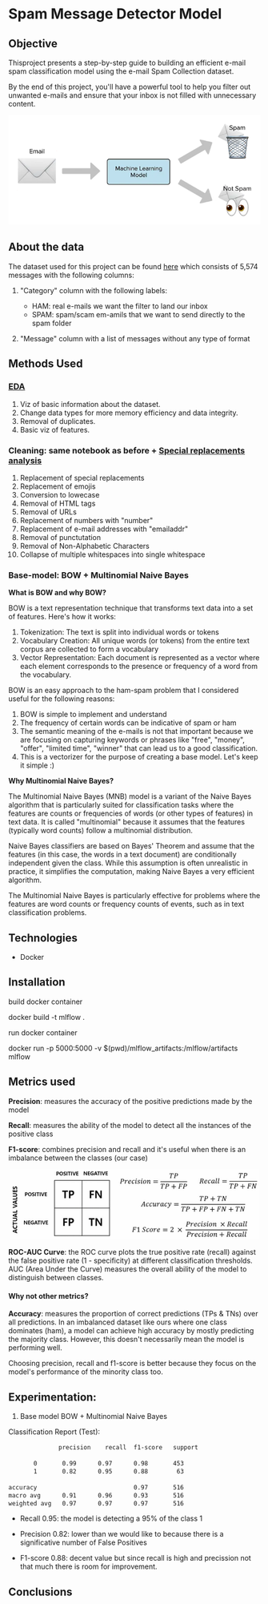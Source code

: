 # Spam Message Detector Model 

## Objective

Thisproject presents a step-by-step guide to building an efficient e-mail spam classification model using the e-mail Spam Collection dataset. 

By the end of this project, you'll have a powerful tool to help you filter out unwanted e-mails and ensure that your inbox is not filled with unnecessary content.

![spam classification](images/intro.png)


## About the data
The dataset used for this project can be found [here](https://www.kaggle.com/datasets/mfaisalqureshi/spam-email) which consists of 5,574 messages with the following columns: 

1. "Category" column with the following labels:

    * HAM: real e-mails we want the filter to land our inbox
    * SPAM: spam/scam em-amils that we want to send directly to the spam folder

2. "Message" column with a list of messages without any type of format

## Methods Used

### [EDA](https://github.com/AMaldu/spam_detector/blob/main/notebooks/preprocessing.ipynb)
1. Viz of basic information about the dataset.
2. Change data types for more memory efficiency and data integrity.
3. Removal of duplicates.
4. Basic viz of features.

### Cleaning: same notebook as before + [Special replacements analysis](https://github.com/AMaldu/spam_detector/blob/main/notebooks/special_chars_analysis.ipynb)
1. Replacement of special replacements  
2. Replacement of emojis
3. Conversion to lowecase
4. Removal of HTML tags
5. Removal of URLs
6. Replacement of numbers with "number"
7. Replacement of e-mail addresses with "emailaddr"
8. Removal of punctutation
9. Removal of Non-Alphabetic Characters
10. Collapse of multiple whitespaces into single whitespace


### Base-model: BOW + Multinomial Naive Bayes 

**What is BOW and why BOW?**

BOW is a text representation technique that transforms text data into a set of features. Here's how it works:

1. Tokenization: The text is split into individual words or tokens
2. Vocabulary Creation: All unique words (or tokens) from the entire text corpus are collected to form a vocabulary
3. Vector Representation: Each document is represented as a vector where each element corresponds to the presence or frequency of a word from the vocabulary.

BOW is an easy approach to the ham-spam problem that I considered useful for the following reasons:

1. BOW is simple to implement and understand
2. The frequency of certain words can be indicative of spam or ham
3. The semantic meaning of the e-mails is not that important because we are focusing on capturing keywords or phrases like  "free", "money", "offer", "limited time", "winner" that can lead us to a good classification.
3. This is a vectorizer for the purpose of creating a base model. Let's keep it simple :)

**Why Multinomial Naive Bayes?**

The Multinomial Naive Bayes (MNB) model is a variant of the Naive Bayes algorithm that is particularly suited for classification tasks where the features are counts or frequencies of words (or other types of features) in text data. It is called "multinomial" because it assumes that the features (typically word counts) follow a multinomial distribution.

Naive Bayes classifiers are based on Bayes' Theorem and assume that the features (in this case, the words in a text document) are conditionally independent given the class. While this assumption is often unrealistic in practice, it simplifies the computation, making Naive Bayes a very efficient algorithm.

The Multinomial Naive Bayes is particularly effective for problems where the features are word counts or frequency counts of events, such as in text classification problems.



## Technologies

- Docker

## Installation


build docker container 

docker build -t mlflow .

run docker container

docker run -p 5000:5000 -v $(pwd)/mlflow_artifacts:/mlflow/artifacts mlflow


## Metrics used

**Precision**: measures the accuracy of the positive predictions made by the model

**Recall**: measures the ability of the model to detect all the instances of the positive class

**F1-score**: combines precision and recall and it's useful when there is an imbalance between the classes (our case)


<p align="center">
  <img src="images/Confusion-matrix-Precision-Recall-Accuracy-and-F1-score.jpg" width="500"/>
</p>

**ROC-AUC Curve**: the ROC curve plots the true positive rate (recall) against the false positive rate (1 - specificity) at different classification thresholds. AUC (Area Under the Curve) measures the overall ability of the model to distinguish between classes.

#### Why not other metrics?

**Accuracy**: measures the proportion of correct predictions (TPs & TNs) over all predictions. In an imbalanced dataset like ours where one class dominates (ham), a model can achieve high accuracy by mostly predicting the majority class. However, this doesn't necessarily mean the model is performing well.

Choosing precision, recall and f1-score is better because they focus on the model's performance of the minority class too.

## Experimentation: 

1. Base model BOW + Multinomial Naive Bayes


Classification Report (Test):
                 
                  precision    recall  f1-score   support

           0       0.99      0.97      0.98       453
           1       0.82      0.95      0.88        63

    accuracy                           0.97       516
    macro avg      0.91      0.96      0.93       516
    weighted avg   0.97      0.97      0.97       516

- Recall 0.95: the model is detecting a 95% of the class 1

- Precision 0.82: lower than we would like to because there is a significative number of False Positives

- F1-score 0.88: decent value but since recall is high and precission not that much there is room for improvement.


## Conclusions

